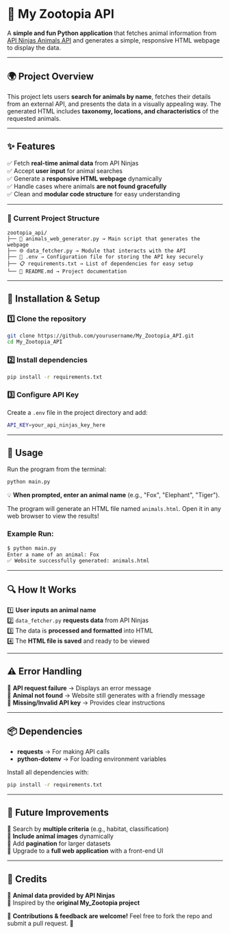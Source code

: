 # 🦊 My Zootopia API

A **simple and fun Python application** that fetches animal information from [API Ninjas Animals API](https://api-ninjas.com/api/animals) and generates a simple, responsive HTML webpage to display the data. 

---

## 🌍 Project Overview
This project lets users **search for animals by name**, fetches their details from an external API, and presents the data in a visually appealing way. The generated HTML includes **taxonomy, locations, and characteristics** of the requested animals.

---

## ✨ Features
✅ Fetch **real-time animal data** from API Ninjas  
✅ Accept **user input** for animal searches  
✅ Generate a **responsive HTML webpage** dynamically  
✅ Handle cases where animals **are not found gracefully**  
✅ Clean and **modular code structure** for easy understanding  

---
### 📂 Current Project Structure
```
zootopia_api/
├── 🐍 animals_web_generator.py → Main script that generates the webpage
├── 🌐 data_fetcher.py → Module that interacts with the API
├── 🔑 .env → Configuration file for storing the API key securely
├── 📋 requirements.txt → List of dependencies for easy setup
└── 📝 README.md → Project documentation
```

---

## 🚀 Installation & Setup

### 1️⃣ Clone the repository
```sh
git clone https://github.com/yourusername/My_Zootopia_API.git
cd My_Zootopia_API
```

### 2️⃣ Install dependencies
```sh
pip install -r requirements.txt
```

### 3️⃣ Configure API Key
Create a `.env` file in the project directory and add:
```sh
API_KEY=your_api_ninjas_key_here
```

---

## 🦁 Usage
Run the program from the terminal:
```sh
python main.py
```
💡 **When prompted, enter an animal name** (e.g., "Fox", "Elephant", "Tiger").

The program will generate an HTML file named `animals.html`. Open it in any web browser to view the results!

### Example Run:
```sh
$ python main.py
Enter a name of an animal: Fox
✅ Website successfully generated: animals.html
```

---

## 🔍 How It Works
1️⃣ **User inputs an animal name**  
2️⃣ `data_fetcher.py` **requests data** from API Ninjas  
3️⃣ The data is **processed and formatted** into HTML  
4️⃣ The **HTML file is saved** and ready to be viewed  

---

## ⚠️ Error Handling
🛑 **API request failure** → Displays an error message  
🛑 **Animal not found** → Website still generates with a friendly message  
🛑 **Missing/Invalid API key** → Provides clear instructions  

---

## 📦 Dependencies
- **requests** → For making API calls  
- **python-dotenv** → For loading environment variables  

Install all dependencies with:
```sh
pip install -r requirements.txt
```

---

## 🔮 Future Improvements
🚀 Search by **multiple criteria** (e.g., habitat, classification)  
🚀 **Include animal images** dynamically  
🚀 Add **pagination** for larger datasets  
🚀 Upgrade to a **full web application** with a front-end UI  

---

## 📜 Credits
🐾 **Animal data provided by API Ninjas**  
🌟 Inspired by the **original My_Zootopia project**  

📌 **Contributions & feedback are welcome!** Feel free to fork the repo and submit a pull request. 🚀